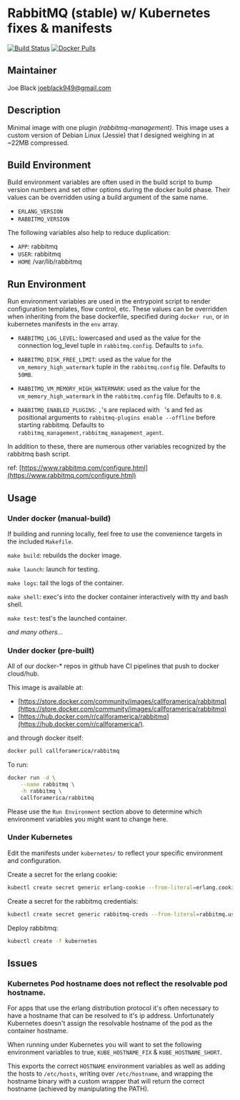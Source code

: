 # RabbitMQ (stable) w/ Kubernetes fixes & manifests

[![Build Status](https://travis-ci.org/sip-li/docker-rabbitmq.svg?branch=master)](https://travis-ci.org/sip-li/docker-rabbitmq)
[![Docker Pulls](https://img.shields.io/docker/pulls/callforamerica/rabbitmq.svg)](https://store.docker.com/community/images/callforamerica/rabbitmq)

## Maintainer

Joe Black <joeblack949@gmail.com>

## Description

Minimal image with one plugin *(rabbitmq-management)*.  This image uses a custom version of Debian Linux (Jessie) that I designed weighing in at ~22MB compressed.

## Build Environment

Build environment variables are often used in the build script to bump version numbers and set other options during the docker build phase.  Their values can be overridden using a build argument of the same name.

* `ERLANG_VERSION`
* `RABBITMQ_VERSION`

The following variables also help to reduce duplication:

* `APP`: rabbitmq
* `USER`: rabbitmq
* `HOME` /var/lib/rabbitmq


## Run Environment

Run environment variables are used in the entrypoint script to render configuration templates, flow control, etc.  These values can be overridden when inheriting from the base dockerfile, specified during `docker run`, or in kubernetes manifests in the `env` array.

* `RABBITMQ_LOG_LEVEL`: lowercased and used as the value for the connection log_level tuple in `rabbitmq.config`.  Defaults to `info`.

* `RABBITMQ_DISK_FREE_LIMIT`: used as the value for the `vm_memory_high_watermark` tuple in the `rabbitmq.config` file.  Defaults to `50MB`.

* `RABBITMQ_VM_MEMORY_HIGH_WATERMARK`: used as the value for the `vm_memory_high_watermark` in the `rabbitmq.config` file.  Defaults to `0.8`.

* `RABBITMQ_ENABLED_PLUGINS`: `,`'s are replaced with ` `'s and fed as positional arguments to `rabbitmq-plugins enable --offline` before starting rabbitmq.  Defaults to `rabbitmq_management,rabbitmq_management_agent`.


In addition to these, there are numerous other variables recognized by the rabbitmq bash script.

ref: [https://www.rabbitmq.com/configure.html](https://www.rabbitmq.com/configure.html)


## Usage

### Under docker (manual-build)

If building and running locally, feel free to use the convenience targets in the included `Makefile`.

`make build`: rebuilds the docker image.

`make launch`: launch for testing.

`make logs`: tail the logs of the container.

`make shell`: exec's into the docker container interactively with tty and bash shell.

`make test`: test's the launched container.

*and many others...*


### Under docker (pre-built)

All of our docker-* repos in github have CI pipelines that push to docker cloud/hub.  

This image is available at:
* [https://store.docker.com/community/images/callforamerica/rabbitmq](https://store.docker.com/community/images/callforamerica/rabbitmq)
*  [https://hub.docker.com/r/callforamerica/rabbitmq](https://hub.docker.com/r/callforamerica/).

and through docker itself:
```bash
docker pull callforamerica/rabbitmq
```

To run:

```bash
docker run -d \
    --name rabbitmq \
    -h rabbitmq \
    callforamerica/rabbitmq
```

Please use the `Run Environment` section above to determine which environment variables you might want to change here.


### Under Kubernetes

Edit the manifests under `kubernetes/` to reflect your specific environment and configuration.

Create a secret for the erlang cookie:
```bash
kubectl create secret generic erlang-cookie --from-literal=erlang.cookie=$(LC_ALL=C tr -cd '[:alnum:]' < /dev/urandom | head -c 64)
```

Create a secret for the rabbitmq credentials:
```bash
kubectl create secret generic rabbitmq-creds --from-literal=rabbitmq.user=$(sed $(perl -e "print int rand(99999)")"q;d" /usr/share/dict/words) --from-literal=rabbitmq.pass=$(LC_ALL=C tr -cd '[:alnum:]' < /dev/urandom | head -c 32)
```

Deploy rabbitmq:
```bash
kubectl create -f kubernetes
```


## Issues

### Kubernetes Pod hostname does not reflect the resolvable pod hostname.

For apps that use the erlang distribution protocol it's often necessary to have a hostname that can be resolved to it's ip address.  Unfortunately Kubernetes doesn't assign the resolvable hostname of the pod as the container hostname.  

When running under Kubernetes you will want to set the following environment variables to true, `KUBE_HOSTNAME_FIX` & `KUBE_HOSTNAME_SHORT`.  

This exports the correct `HOSTNAME` environment variables as well as adding the hosts to `/etc/hosts`, writing over `/etc/hostname`, and wrapping the hostname binary with a custom wrapper that will return the correct hostname (achieved by manipulating the PATH).
